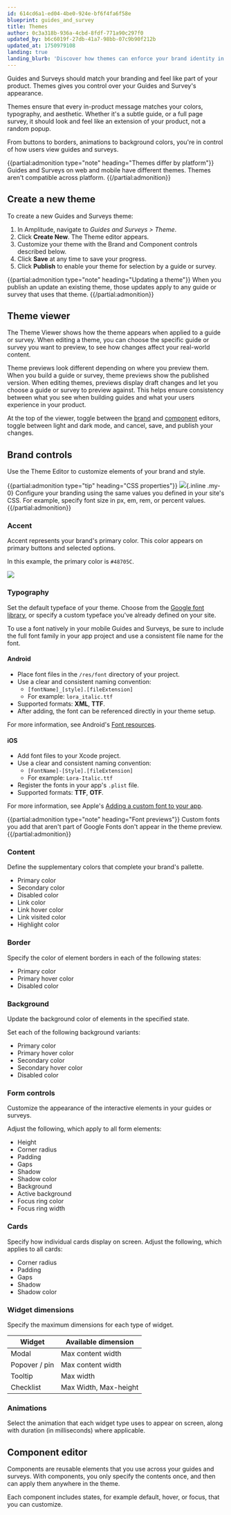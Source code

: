 ```yaml
---
id: 614cd6a1-ed04-4be0-924e-bf6f4fa6f58e
blueprint: guides_and_survey
title: Themes
author: 0c3a318b-936a-4cbd-8fdf-771a90c297f0
updated_by: b6c6019f-27db-41a7-98bb-07c9b90f212b
updated_at: 1750979108
landing: true
landing_blurb: 'Discover how themes can enforce your brand identity in the guides and surveys you create.'
---
```

Guides and Surveys should match your branding and feel like part of your product. Themes gives you control over your Guides and Survey's appearance.

Themes ensure that every in-product message matches your colors, typography, and aesthetic. Whether it's a subtle guide, or a full page survey, it should look and feel like an extension of your product, not a random popup.

From buttons to borders, animations to background colors, you're in control of how users view guides and surveys.

{{partial:admonition type="note" heading="Themes differ by platform"}}
Guides and Surveys on web and mobile have different themes. Themes aren't compatible across platform.
{{/partial:admonition}}

## Create a new theme

To create a new Guides and Surveys theme:

1. In Amplitude, navigate to *Guides and Surveys > Theme*.
2. Click **Create New**. The Theme editor appears.
3. Customize your theme with the Brand and Component controls described below.
4. Click **Save** at any time to save your progress.
5. Click **Publish** to enable your theme for selection by a guide or survey.

{{partial:admonition type="note" heading="Updating a theme"}}
When you publish an update an existing theme, those updates apply to any guide or survey that uses that theme. 
{{/partial:admonition}}

## Theme viewer

The Theme Viewer shows how the theme appears when applied to a guide or survey. When editing a theme, you can choose the specific guide or survey you want to preview, to see how changes affect your real-world content.

Theme previews look different depending on where you preview them. When you build a guide or survey, theme previews show the published version. When editing themes, previews display draft changes and let you choose a guide or survey to preview against. This helps ensure consistency between what you see when building guides and what your users experience in your product.

At the top of the viewer, toggle between the [brand](#brand-controls) and [component](#component-editor) editors, toggle between light and dark mode, and cancel, save, and publish your changes.

## Brand controls

Use the Theme Editor to customize elements of your brand and style. 

{{partial:admonition type="tip" heading="CSS properties"}}
![](statamic://asset::help_center_conversions::guides-surveys/web-only.svg){.inline .my-0} Configure your branding using the same values you defined in your site's CSS. For example, specify font size in px, em, rem, or percent values.
{{/partial:admonition}}

### Accent

Accent represents your brand's primary color. This color appears on primary buttons and selected options.

In this example, the primary color is `#48705C`.

![](statamic://asset::help_center_conversions::guides-surveys/primary-color.png)

### Typography

Set the default typeface of your theme. Choose from the [Google font library](https://fonts.google.com/), or specify a custom typeface you've already defined on your site.

To use a font natively in your mobile Guides and Surveys, be sure to include the full font family in your app project and use a consistent file name for the font.

#### Android
- Place font files in the `/res/font` directory of your project.  
- Use a clear and consistent naming convention:
  - `[fontName]_[style].[fileExtension]`
  - For example: `lora_italic.ttf`
- Supported formats: **XML**, **TTF**.  
- After adding, the font can be referenced directly in your theme setup.  

For more information, see Android's [Font resources](https://developer.android.com/guide/topics/resources/font-resource).

#### iOS
- Add font files to your Xcode project.  
- Use a clear and consistent naming convention:
  - `[FontName]-[Style].[fileExtension]`
  - For example: `Lora-Italic.ttf`
- Register the fonts in your app's `.plist` file.  
- Supported formats: **TTF**, **OTF**.  

For more information, see Apple's [Adding a custom font to your app](https://developer.apple.com/documentation/uikit/adding-a-custom-font-to-your-app).  

{{partial:admonition type="note" heading="Font previews"}}
Custom fonts you add that aren't part of Google Fonts don't appear in the theme preview.
{{/partial:admonition}}

### Content

Define the supplementary colors that complete your brand's pallette.

* Primary color      
* Secondary color    
* Disabled color     
* Link color         
* Link hover color   
* Link visited color 
* Highlight color    

### Border

Specify the color of element borders in each of the following states:

* Primary color      
* Primary hover color
* Disabled color     

### Background

Update the background color of elements in the specified state.

Set each of the following background variants:

* Primary color         
* Primary hover color   
* Secondary color       
* Secondary hover color 
* Disabled color        

### Form controls

Customize the appearance of the interactive elements in your guides or surveys.

Adjust the following, which apply to all form elements:

* Height
* Corner radius
* Padding
* Gaps
* Shadow
* Shadow color
* Background
* Active background
* Focus ring color
* Focus ring width

### Cards

Specify how individual cards display on screen. Adjust the following, which applies to all cards:

* Corner radius
* Padding
* Gaps
* Shadow
* Shadow color

### Widget dimensions

Specify the maximum dimensions for each type of widget.

| Widget        | Available dimension |
| ------------- | ------------------- |
| Modal         | Max content width   |
| Popover / pin | Max content width   |
| Tooltip       | Max width           |
| Checklist     | Max Width, Max-height   |

### Animations

Select the animation that each widget type uses to appear on screen, along with duration (in milliseconds) where applicable.

## Component editor

Components are reusable elements that you use across your guides and surveys. With components, you only specify the contents once, and then can apply them anywhere in the theme.

Each component includes states, for example default, hover, or focus, that you can customize.